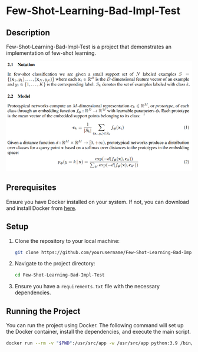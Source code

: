 # Few-Shot-Learning-Bad-Impl-Test

## Description

Few-Shot-Learning-Bad-Impl-Test is a project that demonstrates an implementation of few-shot learning. 

![Alt text](assets/context.png?raw=true "Context Image")

## Prerequisites

Ensure you have Docker installed on your system. If not, you can download and install Docker from [here](https://www.docker.com/products/docker-desktop).

## Setup

1. Clone the repository to your local machine:
    ```bash
    git clone https://github.com/yourusername/Few-Shot-Learning-Bad-Impl-Test.git
    ```
2. Navigate to the project directory:
    ```bash
    cd Few-Shot-Learning-Bad-Impl-Test
    ```
3. Ensure you have a `requirements.txt` file with the necessary dependencies.

## Running the Project

You can run the project using Docker. The following command will set up the Docker container, install the dependencies, and execute the main script.

```bash
docker run --rm -v "$PWD":/usr/src/app -w /usr/src/app python:3.9 /bin/bash -c "pip install -r requirements.txt && python main.py"

